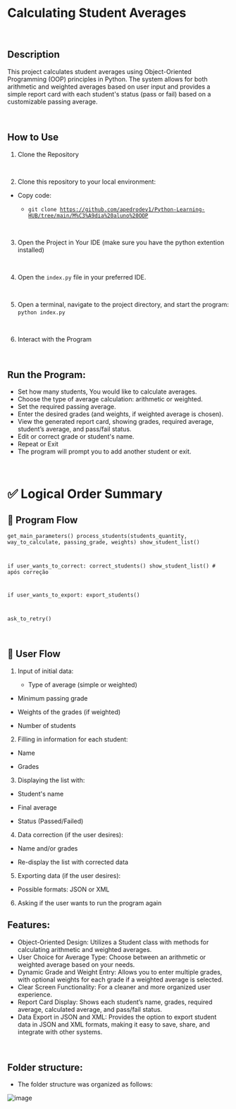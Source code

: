 
# Calculating Student Averages

<br>

## Description
This project calculates student averages using Object-Oriented Programming (OOP) principles in Python. The system allows for both arithmetic and weighted averages based on user input and provides a simple report card with each student's status (pass or fail) based on a customizable passing average.

<br>

## How to Use

1. Clone the Repository

<br>

2. Clone this repository to your local environment:
   
- Copy code:
  
  - <code>git clone <https://github.com/apedrodev1/Python-Learning-HUB/tree/main/M%C3%A9dia%20aluno%20OOP></code>

<br>

3. Open the Project in Your IDE
 (make sure you have the python extention installed)  

<br>

4. Open the `index.py` file in your preferred IDE.

<br>

5. Open a terminal, navigate to the project directory, and start the program:  <code>python index.py</code>


<br>

6. Interact with the Program

<br>

## Run the Program:

- Set how many students, You would like to calculate averages.
- Choose the type of average calculation: arithmetic or weighted.
- Set the required passing average.
- Enter the desired grades (and weights, if weighted average is chosen).
- View the generated report card, showing grades, required average, student’s average, and pass/fail status.
- Edit or correct grade or student's name.
- Repeat or Exit
- The program will prompt you to add another student or exit.

<br>


# ✅ Logical Order Summary

## 🧠 Program Flow

<code>get_main_parameters()
process_students(students_quantity, way_to_calculate, passing_grade, weights)
show_student_list()

if user_wants_to_correct:
    correct_students()
    show_student_list()  # após correção

if user_wants_to_export:
    export_students()

ask_to_retry()</code>

<br>

## 👤 User Flow

1. Input of initial data:

    - Type of average (simple or weighted)

 - Minimum passing grade

- Weights of the grades (if weighted)

- Number of students

2. Filling in information for each student:

- Name

- Grades

3. Displaying the list with:

- Student's name

- Final average

- Status (Passed/Failed)

4. Data correction (if the user desires):

- Name and/or grades

- Re-display the list with corrected data

5. Exporting data (if the user desires):

- Possible formats: JSON or XML

6. Asking if the user wants to run the program again

## Features:

- Object-Oriented Design: Utilizes a Student class with methods for calculating arithmetic and weighted averages.
- User Choice for Average Type: Choose between an arithmetic or weighted average based on your needs.
- Dynamic Grade and Weight Entry: Allows you to enter multiple grades, with optional weights for each grade if a weighted average is selected.
- Clear Screen Functionality: For a cleaner and more organized user experience.
- Report Card Display: Shows each student’s name, grades, required average, calculated average, and pass/fail status.
- Data Export in JSON and XML: Provides the option to export student data in JSON and XML formats, making it easy to save, share, and integrate with other systems.

<br>

## Folder structure:

- The folder structure was organized as follows:

![image](https://github.com/user-attachments/assets/6e380cbb-c447-4e9d-ac91-4d678e3c2879)

</br>
<div style="text-align:center;">






